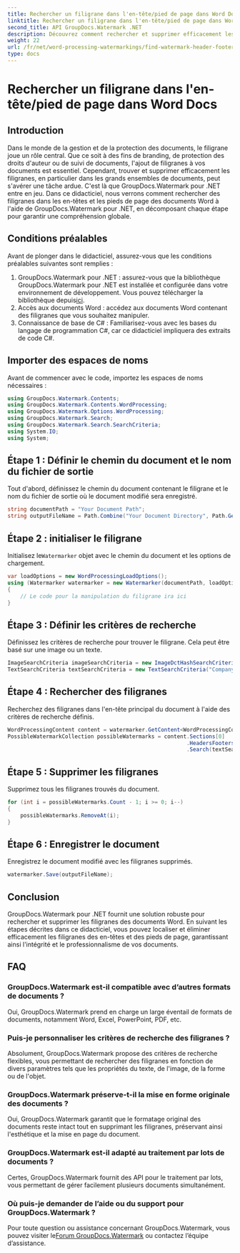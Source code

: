 ```yaml
---
title: Rechercher un filigrane dans l'en-tête/pied de page dans Word Docs
linktitle: Rechercher un filigrane dans l'en-tête/pied de page dans Word Docs
second_title: API GroupDocs.Watermark .NET
description: Découvrez comment rechercher et supprimer efficacement les filigranes des documents Word à l'aide de GroupDocs Watermark for .NET, garantissant ainsi l'intégrité et le professionnalisme des documents.
weight: 22
url: /fr/net/word-processing-watermarkings/find-watermark-header-footer-word-docs/
type: docs
---
```

# Rechercher un filigrane dans l'en-tête/pied de page dans Word Docs

## Introduction
Dans le monde de la gestion et de la protection des documents, le filigrane joue un rôle central. Que ce soit à des fins de branding, de protection des droits d'auteur ou de suivi de documents, l'ajout de filigranes à vos documents est essentiel. Cependant, trouver et supprimer efficacement les filigranes, en particulier dans les grands ensembles de documents, peut s'avérer une tâche ardue. C'est là que GroupDocs.Watermark pour .NET entre en jeu. Dans ce didacticiel, nous verrons comment rechercher des filigranes dans les en-têtes et les pieds de page des documents Word à l'aide de GroupDocs.Watermark pour .NET, en décomposant chaque étape pour garantir une compréhension globale.
## Conditions préalables
Avant de plonger dans le didacticiel, assurez-vous que les conditions préalables suivantes sont remplies :
1. GroupDocs.Watermark pour .NET : assurez-vous que la bibliothèque GroupDocs.Watermark pour .NET est installée et configurée dans votre environnement de développement. Vous pouvez télécharger la bibliothèque depuis[ici](https://releases.groupdocs.com/Watermark/net/).
2. Accès aux documents Word : accédez aux documents Word contenant des filigranes que vous souhaitez manipuler.
3. Connaissance de base de C# : Familiarisez-vous avec les bases du langage de programmation C#, car ce didacticiel impliquera des extraits de code C#.
## Importer des espaces de noms
Avant de commencer avec le code, importez les espaces de noms nécessaires :
```csharp
using GroupDocs.Watermark.Contents;
using GroupDocs.Watermark.Contents.WordProcessing;
using GroupDocs.Watermark.Options.WordProcessing;
using GroupDocs.Watermark.Search;
using GroupDocs.Watermark.Search.SearchCriteria;
using System.IO;
using System;
```
## Étape 1 : Définir le chemin du document et le nom du fichier de sortie
Tout d'abord, définissez le chemin du document contenant le filigrane et le nom du fichier de sortie où le document modifié sera enregistré.
```csharp
string documentPath = "Your Document Path";
string outputFileName = Path.Combine("Your Document Directory", Path.GetFileName(documentPath));
```
## Étape 2 : initialiser le filigrane
 Initialisez le`Watermarker` objet avec le chemin du document et les options de chargement.
```csharp
var loadOptions = new WordProcessingLoadOptions();
using (Watermarker watermarker = new Watermarker(documentPath, loadOptions))
{
    // Le code pour la manipulation du filigrane ira ici
}
```
## Étape 3 : Définir les critères de recherche
Définissez les critères de recherche pour trouver le filigrane. Cela peut être basé sur une image ou un texte.
```csharp
ImageSearchCriteria imageSearchCriteria = new ImageDctHashSearchCriteria(Constants.LogoPng);
TextSearchCriteria textSearchCriteria = new TextSearchCriteria("Company Name");
```
## Étape 4 : Rechercher des filigranes
Recherchez des filigranes dans l'en-tête principal du document à l'aide des critères de recherche définis.
```csharp
WordProcessingContent content = watermarker.GetContent<WordProcessingContent>();
PossibleWatermarkCollection possibleWatermarks = content.Sections[0]
                                                        .HeadersFooters[OfficeHeaderFooterType.HeaderPrimary]
                                                        .Search(textSearchCriteria.Or(imageSearchCriteria));
```
## Étape 5 : Supprimer les filigranes
Supprimez tous les filigranes trouvés du document.
```csharp
for (int i = possibleWatermarks.Count - 1; i >= 0; i--)
{
    possibleWatermarks.RemoveAt(i);
}
```
## Étape 6 : Enregistrer le document
Enregistrez le document modifié avec les filigranes supprimés.
```csharp
watermarker.Save(outputFileName);
```

## Conclusion
GroupDocs.Watermark pour .NET fournit une solution robuste pour rechercher et supprimer les filigranes des documents Word. En suivant les étapes décrites dans ce didacticiel, vous pouvez localiser et éliminer efficacement les filigranes des en-têtes et des pieds de page, garantissant ainsi l'intégrité et le professionnalisme de vos documents.
## FAQ
### GroupDocs.Watermark est-il compatible avec d’autres formats de documents ?
Oui, GroupDocs.Watermark prend en charge un large éventail de formats de documents, notamment Word, Excel, PowerPoint, PDF, etc.
### Puis-je personnaliser les critères de recherche des filigranes ?
Absolument, GroupDocs.Watermark propose des critères de recherche flexibles, vous permettant de rechercher des filigranes en fonction de divers paramètres tels que les propriétés du texte, de l'image, de la forme ou de l'objet.
### GroupDocs.Watermark préserve-t-il la mise en forme originale des documents ?
Oui, GroupDocs.Watermark garantit que le formatage original des documents reste intact tout en supprimant les filigranes, préservant ainsi l'esthétique et la mise en page du document.
### GroupDocs.Watermark est-il adapté au traitement par lots de documents ?
Certes, GroupDocs.Watermark fournit des API pour le traitement par lots, vous permettant de gérer facilement plusieurs documents simultanément.
### Où puis-je demander de l’aide ou du support pour GroupDocs.Watermark ?
 Pour toute question ou assistance concernant GroupDocs.Watermark, vous pouvez visiter le[Forum GroupDocs.Watermark](https://forum.groupdocs.com/c/watermark/19) ou contactez l’équipe d’assistance.